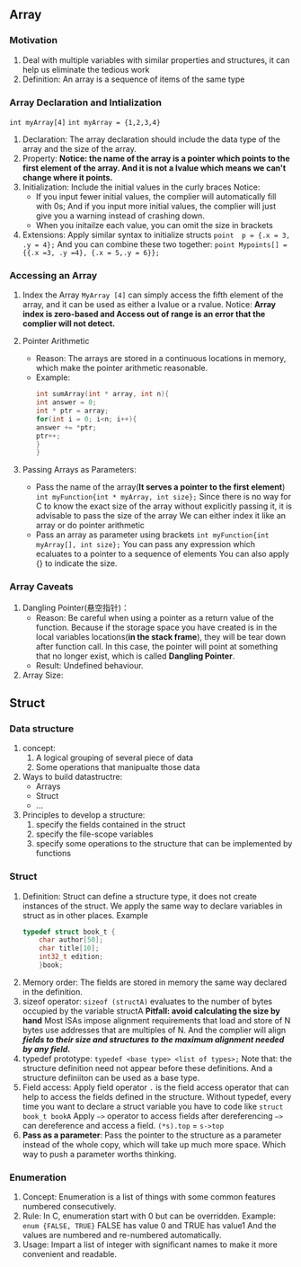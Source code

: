 ## Array
### Motivation
1. Deal with multiple variables with similar properties and structures, it can help us eliminate the tedious work
2. Definition: An array is a sequence of items of the same type
### Array Declaration and Intialization
`int myArray[4]`
`int myArray = {1,2,3,4}`
1. Declaration:
   The array declaration should include the data type of the array and the size of the array.
2. Property:
   **Notice: the name of the array is a pointer which points to the first element of the array. And it is not a lvalue which means we can't change where it points.**
3. Initialization:
   Include the initial values in the curly braces
   Notice:
   - If you input fewer initial values, the complier will automatically fill with 0s; And if you input more initial values, the complier will just give you a warning instead of crashing down.
   - When you initailze each value, you can omit the size in brackets
4. Extensions: Apply similar syntax to initialize structs
   `point  p = {.x = 3, .y = 4};`
   And you can combine these two together:
   `point Mypoints[] = {{.x =3, .y =4}, {.x = 5,.y = 6}};`

### Accessing an Array
1. Index the Array
   `MyArray [4]` can simply access the fifth element of the array, and it can be used as either a lvalue or a rvalue.
   Notice: **Array index is zero-based and Access out of range is an error that the complier will not detect.**
2. Pointer Arithmetic
   - Reason: The arrays are stored in a continuous locations in memory, which make the pointer arithmetic reasonable.
   - Example:
     ```c
     int sumArray(int * array, int n){
     int answer = 0;
     int * ptr = array;
     for(int i = 0; i<n; i++){
     answer += *ptr;
     ptr++;
     }
     }
     ```

3. Passing Arrays as Parameters:
   - Pass the name of the array(**It serves a pointer to the first element**)
     `int myFunction{int * myArray, int size};`
     Since there is no way for C to know the exact size of the array without explicitly passing it, it is advisable to pass the size of the array
     We can either index it like an array or do pointer arithmetic 
   - Pass an array as parameter using brackets
     `int myFunction{int myArray[], int size};`
     You can pass any expression which ecaluates to a pointer to a sequence of elements
     You can also apply {} to indicate the size.
### Array Caveats
1. Dangling Pointer(悬空指针)：
   - Reason: Be careful when using a pointer as a return value of the function. Because if the storage space you have created is in the local variables locations(**in the stack frame**), they will be tear down after function call. In this case, the pointer will point at something that no longer exist, which is called **Dangling Pointer**.
   - Result: Undefined behaviour.
2. Array Size:
   
   
## Struct
### Data structure
1. concept:
   1. A logical grouping of several piece of data
   2. Some operations that manipualte those data
2. Ways to build datastructre:
   - Arrays
   - Struct
   - ...
3. Principles to develop a structure:
   1. specify the fields contained in the struct
   2. specify the file-scope variables
   3. specify some operations to the structure that can be implemented by functions
### Struct
1. Definition:
   Struct can define a structure type, it does not create instances of the struct. We apply the same way to declare variables in struct as in other places.
   Example
   ```c
   typedef struct book_t {
	   char author[50];
	   char title[10];
	   int32_t edition;
	   }book;
	``` 
2. Memory order:
   The fields are stored in memory the same way declared in the definition.
3. sizeof operator:
   `sizeof (structA)` evaluates to the number of bytes occupied by the variable structA
   **Pitfall: avoid calculating the size by hand**
   Most ISAs impose alignment requirements that load and store of N bytes use addresses that are multiples of N. And the complier will align ***fields to their size and structures to the maximum alignment needed by any field.***
4. typedef prototype:
   `typedef <base type> <list of types>;`
   Note that: the structure definition need not appear before these definitions.
   And a structure definiiton can be used as a base type.
5. Field access:
   Apply field operator
   `.` is the field access operator that can help to access the fields defined in the structure.
   Without typedef, every time you want to declare a struct variable you have to code like `struct book_t bookA`
   Apply `—>` operator to access fields after dereferencing
   `—>` can dereference and access a field. `(*s).top` = `s->top`
6. **Pass as a parameter**:
   Pass the pointer to the structure as a parameter instead of the whole copy, which will take up much more space.
   Which way to push a parameter worths thinking.
### Enumeration
1. Concept:
   Enumeration is a list of things with some common features numbered consecutively.
2. Rule:
   In C, enumeration start with 0 but can be overridden.
   Example: `enum {FALSE, TRUE}` FALSE has value 0 and TRUE has value1
   And the values are numbered and re-numbered automatically.
3. Usage:
   Impart a list of integer with significant names to make it more convenient and readable.

